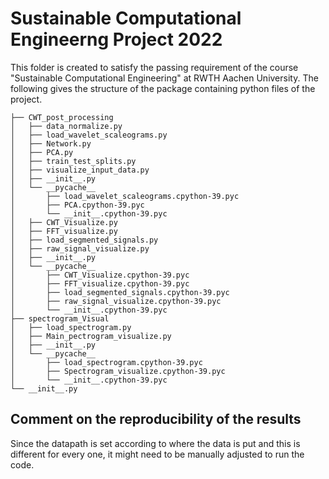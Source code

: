 # Sustainable Computational Engineerng Project 2022

This folder is created to satisfy the passing requirement of the course "Sustainable Computational Engineering" at RWTH Aachen University. The following gives the structure of the package containing python files of the project.

```
├── CWT_post_processing
│   ├── data_normalize.py
│   ├── load_wavelet_scaleograms.py
│   ├── Network.py
│   ├── PCA.py
│   ├── train_test_splits.py
│   ├── visualize_input_data.py
│   ├── __init__.py
│   └── __pycache__
│       ├── load_wavelet_scaleograms.cpython-39.pyc
│       ├── PCA.cpython-39.pyc
│       └── __init__.cpython-39.pyc
│   ├── CWT_Visualize.py
│   ├── FFT_visualize.py
│   ├── load_segmented_signals.py
│   ├── raw_signal_visualize.py
│   ├── __init__.py
│   └── __pycache__
│       ├── CWT_Visualize.cpython-39.pyc
│       ├── FFT_visualize.cpython-39.pyc
│       ├── load_segmented_signals.cpython-39.pyc
│       ├── raw_signal_visualize.cpython-39.pyc
│       └── __init__.cpython-39.pyc
├── spectrogram_Visual
│   ├── load_spectrogram.py
│   ├── Main_pectrogram_visualize.py
│   ├── __init__.py
│   └── __pycache__
│       ├── load_spectrogram.cpython-39.pyc
│       ├── Spectrogram_visualize.cpython-39.pyc
│       └── __init__.cpython-39.pyc
└── __init__.py
```

## Comment on the reproducibility of the results
Since the datapath is set according to where the data is put and this is different for every one, it might need to be manually adjusted to run the code.

